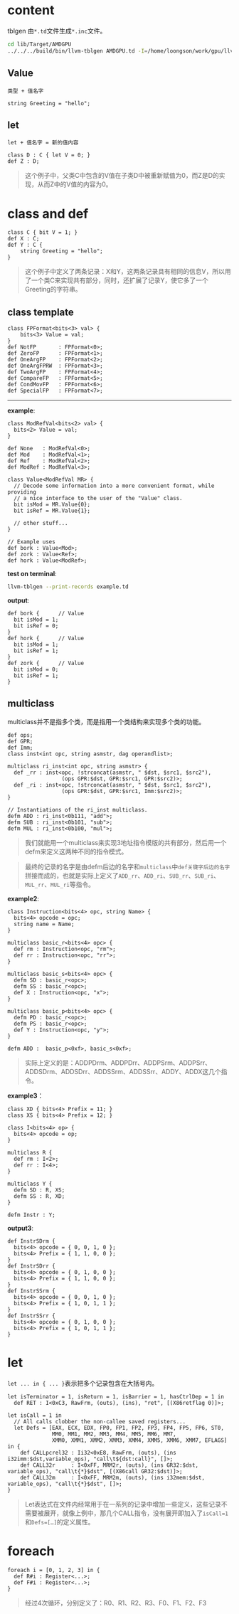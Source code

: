 # content

tblgen 由``*.td``文件生成``*.inc``文件。

```bash
cd lib/Target/AMDGPU
../../../build/bin/llvm-tblgen AMDGPU.td -I=/home/loongson/work/gpu/llvm-toolchain-8-8.0.1/llvm/include
```

## Value
``类型 + 值名字``

```
string Greeting = "hello";
```

## let
``let + 值名字 = 新的值内容``

```
class D : C { let V = 0; }
def Z : D;
```

> 这个例子中，父类C中包含的V值在子类D中被重新赋值为0，而Z是D的实现，从而Z中的V值的内容为0。

# class and def

```
class C { bit V = 1; }
def X : C;
def Y : C {
	string Greeting = "hello";
}
```

> 这个例子中定义了两条记录：X和Y，这两条记录具有相同的信息V，所以用了一个类C来实现共有部分，同时，还扩展了记录Y，使它多了一个Greeting的字符串。

## class template

```
class FPFormat<bits<3> val> {
	bits<3> Value = val;
}
def NotFP 		: FPFormat<0>;
def ZeroFP 		: FPFormat<1>;
def OneArgFP    : FPFormat<2>;
def OneArgFPRW  : FPFormat<3>;
def TwoArgFP    : FPFormat<4>;
def CompareFP   : FPFormat<5>;
def CondMovFP   : FPFormat<6>;
def SpecialFP   : FPFormat<7>;
```

----

**example**:

```
class ModRefVal<bits<2> val> {
  bits<2> Value = val;
}

def None   : ModRefVal<0>;
def Mod    : ModRefVal<1>;
def Ref    : ModRefVal<2>;
def ModRef : ModRefVal<3>;

class Value<ModRefVal MR> {
  // Decode some information into a more convenient format, while providing
  // a nice interface to the user of the "Value" class.
  bit isMod = MR.Value{0};
  bit isRef = MR.Value{1};

  // other stuff...
}

// Example uses
def bork : Value<Mod>;
def zork : Value<Ref>;
def hork : Value<ModRef>;
```


**test on terminal**:

```bash
llvm-tblgen --print-records example.td
```

**output**:

```
def bork {      // Value
  bit isMod = 1;
  bit isRef = 0;
}
def hork {      // Value
  bit isMod = 1;
  bit isRef = 1;
}
def zork {      // Value
  bit isMod = 0;
  bit isRef = 1;
}
```

## multiclass
multiclass并不是指多个类，而是指用一个类结构来实现多个类的功能。

```
def ops;
def GPR;
def Imm;
class inst<int opc, string asmstr, dag operandlist>;

multiclass ri_inst<int opc, string asmstr> {
  def _rr : inst<opc, !strconcat(asmstr, " $dst, $src1, $src2"),
                 (ops GPR:$dst, GPR:$src1, GPR:$src2)>;
  def _ri : inst<opc, !strconcat(asmstr, " $dst, $src1, $src2"),
                 (ops GPR:$dst, GPR:$src1, Imm:$src2)>;
}

// Instantiations of the ri_inst multiclass.
defm ADD : ri_inst<0b111, "add">;
defm SUB : ri_inst<0b101, "sub">;
defm MUL : ri_inst<0b100, "mul">;
```

> 我们就能用一个multiclass来实现3地址指令模版的共有部分，然后用一个defm来定义这两种不同的指令模式。

> 最终的记录的名字是由defm后边的名字和``multiclass``中``def关键字后边的名字``拼接而成的，也就是实际上定义了``ADD_rr``、``ADD_ri``、``SUB_rr``、``SUB_ri``、``MUL_rr``、``MUL_ri``等指令。

**example2**:

```
class Instruction<bits<4> opc, string Name> {
  bits<4> opcode = opc;
  string name = Name;
}

multiclass basic_r<bits<4> opc> {
  def rm : Instruction<opc, "rm">;
  def rr : Instruction<opc, "rr">;
}

multiclass basic_s<bits<4> opc> {
  defm SD : basic_r<opc>;
  defm SS : basic_r<opc>;
  def X : Instruction<opc, "x">;
}

multiclass basic_p<bits<4> opc> {
  defm PD : basic_r<opc>;
  defm PS : basic_r<opc>;
  def Y : Instruction<opc, "y">;
}

defm ADD :  basic_p<0xf>, basic_s<0xf>;
```

> 实际上定义的是：ADDPDrm、ADDPDrr、ADDPSrm、ADDPSrr、ADDSDrm、ADDSDrr、ADDSSrm、ADDSSrr、ADDY、ADDX这几个指令。

**example3**：

```
class XD { bits<4> Prefix = 11; }
class XS { bits<4> Prefix = 12; }

class I<bits<4> op> {
  bits<4> opcode = op;
}

multiclass R {
  def rm : I<2>;
  def rr : I<4>;
}

multiclass Y {
  defm SD : R, XS;
  defm SS : R, XD;
}

defm Instr : Y;
```

**output3**:

```
def InstrSDrm {
  bits<4> opcode = { 0, 0, 1, 0 };
  bits<4> Prefix = { 1, 1, 0, 0 };
}
def InstrSDrr {
  bits<4> opcode = { 0, 1, 0, 0 };
  bits<4> Prefix = { 1, 1, 0, 0 };
}
def InstrSSrm {
  bits<4> opcode = { 0, 0, 1, 0 };
  bits<4> Prefix = { 1, 0, 1, 1 };
}
def InstrSSrr {
  bits<4> opcode = { 0, 1, 0, 0 };
  bits<4> Prefix = { 1, 0, 1, 1 };
}
```

# let

``let ... in { ... }``表示把多个记录包含在大括号内。

```
let isTerminator = 1, isReturn = 1, isBarrier = 1, hasCtrlDep = 1 in
  def RET : I<0xC3, RawFrm, (outs), (ins), "ret", [(X86retflag 0)]>;

let isCall = 1 in
  // All calls clobber the non-callee saved registers...
  let Defs = [EAX, ECX, EDX, FP0, FP1, FP2, FP3, FP4, FP5, FP6, ST0,
              MM0, MM1, MM2, MM3, MM4, MM5, MM6, MM7,
              XMM0, XMM1, XMM2, XMM3, XMM4, XMM5, XMM6, XMM7, EFLAGS] in {
    def CALLpcrel32 : Ii32<0xE8, RawFrm, (outs), (ins i32imm:$dst,variable_ops), "call\t${dst:call}", []>;
    def CALL32r     : I<0xFF, MRM2r, (outs), (ins GR32:$dst, variable_ops), "call\t{*}$dst", [(X86call GR32:$dst)]>;
    def CALL32m     : I<0xFF, MRM2m, (outs), (ins i32mem:$dst, variable_ops), "call\t{*}$dst", []>;
}
```

> Let表达式在文件内经常用于在一系列的记录中增加一些定义，这些记录不需要被展开，就像上例中，那几个CALL指令，没有展开即加入了``isCall=1``和``Defs=[…]``的定义属性。

# foreach

```
foreach i = [0, 1, 2, 3] in {
  def R#i : Register<...>;
  def F#i : Register<...>;
}
```

> 经过4次循环，分别定义了：R0、R1、R2、R3、F0、F1、F2、F3
